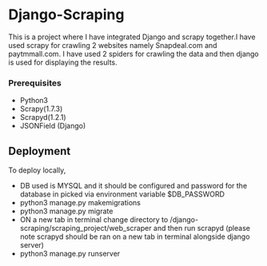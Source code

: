 # Django-Scraping

This is a project where I have integrated Django and scrapy together.I have used scrapy for crawling 2 websites namely Snapdeal.com and paytmmall.com.
I have used 2 spiders for crawling the data and then django is used for displaying the results.


### Prerequisites

* Python3
* Scrapy(1.7.3)
* Scrapyd(1.2.1)
* JSONField (Django)

## Deployment

To deploy locally,
* DB used is MYSQL and it should be configured and password for the database in picked via environment variable $DB_PASSWORD
* python3 manage.py makemigrations
* python3 manage.py migrate
* ON a new tab in terminal change directory to /django-scraping/scraping_project/web_scraper and then run scrapyd (please note scrapyd should be ran on a new tab in terminal alongside django server)
* python3 manage.py runserver
